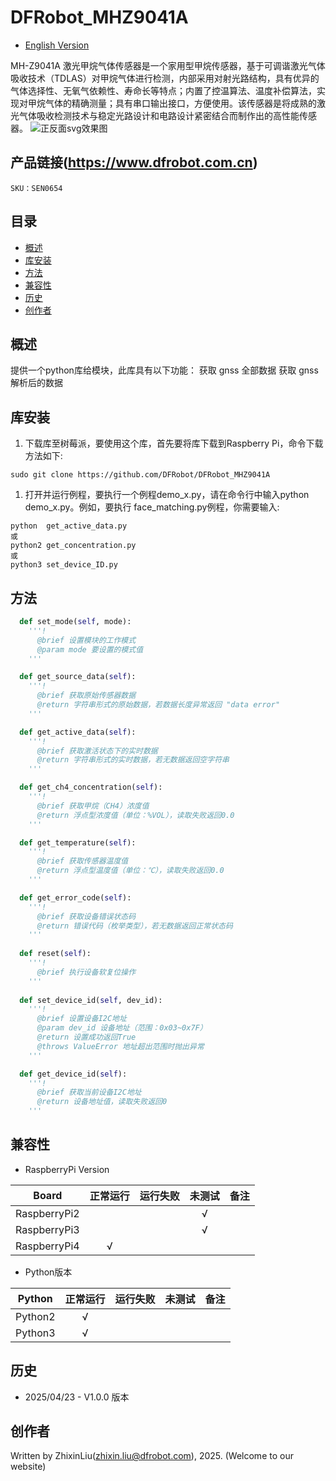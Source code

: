# DFRobot_MHZ9041A
- [English Version](./README.md)

MH-Z9041A 激光甲烷气体传感器是一个家用型甲烷传感器，基于可调谐激光气体吸收技术（TDLAS）对甲烷气体进行检测，内部采用对射光路结构，具有优异的气体选择性、无氧气依赖性、寿命长等特点；内置了控温算法、温度补偿算法，实现对甲烷气体的精确测量；具有串口输出接口，方便使用。该传感器是将成熟的激光气体吸收检测技术与稳定光路设计和电路设计紧密结合而制作出的高性能传感器。
![正反面svg效果图](../../resources/images/xxx.jpg)


## 产品链接(https://www.dfrobot.com.cn)

    SKU：SEN0654

## 目录

* [概述](#概述)
* [库安装](#库安装)
* [方法](#方法)
* [兼容性](#兼容性)
* [历史](#历史)
* [创作者](#创作者)

## 概述

提供一个python库给模块，此库具有以下功能：
  获取 gnss 全部数据
  获取 gnss 解析后的数据

## 库安装
1. 下载库至树莓派，要使用这个库，首先要将库下载到Raspberry Pi，命令下载方法如下:

```
sudo git clone https://github.com/DFRobot/DFRobot_MHZ9041A
```

1. 打开并运行例程，要执行一个例程demo_x.py，请在命令行中输入python demo_x.py。例如，要执行 face_matching.py例程，你需要输入:

```
python  get_active_data.py
或 
python2 get_concentration.py
或 
python3 set_device_ID.py
```

## 方法

```python
  def set_mode(self, mode):
    '''!
      @brief 设置模块的工作模式
      @param mode 要设置的模式值
    '''

  def get_source_data(self):
    '''!
      @brief 获取原始传感器数据
      @return 字符串形式的原始数据，若数据长度异常返回 "data error"
    '''

  def get_active_data(self):
    '''!
      @brief 获取激活状态下的实时数据
      @return 字符串形式的实时数据，若无数据返回空字符串
    '''

  def get_ch4_concentration(self):
    '''!
      @brief 获取甲烷（CH4）浓度值
      @return 浮点型浓度值（单位：%VOL），读取失败返回0.0
    '''

  def get_temperature(self):
    '''!
      @brief 获取传感器温度值
      @return 浮点型温度值（单位：℃），读取失败返回0.0
    '''

  def get_error_code(self):
    '''!
      @brief 获取设备错误状态码
      @return 错误代码（枚举类型），若无数据返回正常状态码
    '''
  
  def reset(self):
    '''!
      @brief 执行设备软复位操作
    '''
      
  def set_device_id(self, dev_id):
    '''!
      @brief 设置设备I2C地址
      @param dev_id 设备地址（范围：0x03~0x7F）
      @return 设置成功返回True
      @throws ValueError 地址超出范围时抛出异常
    '''

  def get_device_id(self):
    '''!
      @brief 获取当前设备I2C地址
      @return 设备地址值，读取失败返回0
    '''
```

## 兼容性

* RaspberryPi Version

| Board        | 正常运行  | 运行失败   | 未测试    | 备注
| ------------ | :-------: | :--------: | :------: | :-----: |
| RaspberryPi2 |           |            |    √     |         |
| RaspberryPi3 |           |            |    √     |         |
| RaspberryPi4 |     √     |            |          |         |

* Python版本

| Python  | 正常运行  | 运行失败   | 未测试    | 备注
| ------- | :-------: | :--------: | :------: | :-----: |
| Python2 |     √     |            |          |         |
| Python3 |     √     |            |          |         |


## 历史

- 2025/04/23 - V1.0.0 版本

## 创作者

Written by ZhixinLiu(zhixin.liu@dfrobot.com), 2025. (Welcome to our website)
